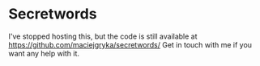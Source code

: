 # Secretwords

I've stopped hosting this, but the code is still available at https://github.com/maciejgryka/secretwords/ Get in touch with me if you want any help with it.


